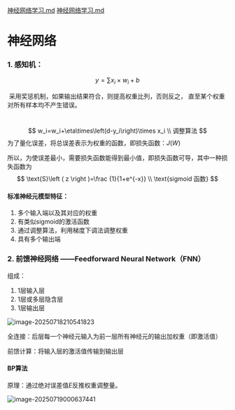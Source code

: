[神经网络学习.md](https://github.com/user-attachments/files/21347476/default.md)
[神经网络学习.md](https://github.com/user-attachments/files/21347461/default.md)
# 神经网络

### 1. 感知机：

$$
y=\sum x_i\times w_i + b
$$

​	采用奖惩机制，如果输出结果符合，则提高权重比列，否则反之，	直至某个权重对所有样本均不产生错误。

​	
$$
w_i=w_i+\eta\times\left(d-y_i\right)\times x_i
\\ 调整算法
$$
为了量化误差，将总误差表示为权重的函数，即损失函数：$J(W)$

所以，为使误差最小，需要损失函数能得到最小值，即损失函数可导，其中一种损失函数为
$$
\text{S}\left ( z \right )=\frac {1}{1+e^{-x}}
\\ \text{sigmoid 函数}
$$

#### 标准神经元模型特征：

1. 多个输入端以及其对应的权重
2. 有类似sigmoid的激活函数
3. 通过调整算法，利用梯度下调法调整权重
4. 具有多个输出端

### 2.  前馈神经网络 ——Feedforward Neural Network（FNN）

 组成：

1. 1层输入层
2. 1层或多层隐含层
3. 1层输出层

![image-20250718210541823](C:\Users\15958\AppData\Roaming\Typora\typora-user-images\image-20250718210541823.png)

​			全连接：后层每一个神经元输入为前一层所有神经元的输出加权重（即激活值）

前馈计算：将输入层的激活值传输到输出层

#### BP算法

原理：通过绝对误差值$E$反推权重调整量。

![image-20250719000637441](C:\Users\15958\AppData\Roaming\Typora\typora-user-images\image-20250719000637441.png)
